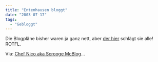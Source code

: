 ```yaml
---
title: "Entenhausen bloggt"
date: "2003-07-17"
tags:
  - "Gebloggt"
---
```


Die Blogpläne bisher waren ja ganz nett, aber [der hier](http://entenhausen.blogplan.de/ "entenhausen.blogplan.de") schlägt sie alle! ROTFL.

Via: [Chef Nico aka Scrooge McBlog](http://lumma.de/mt/archives/000390.html#000390)…
